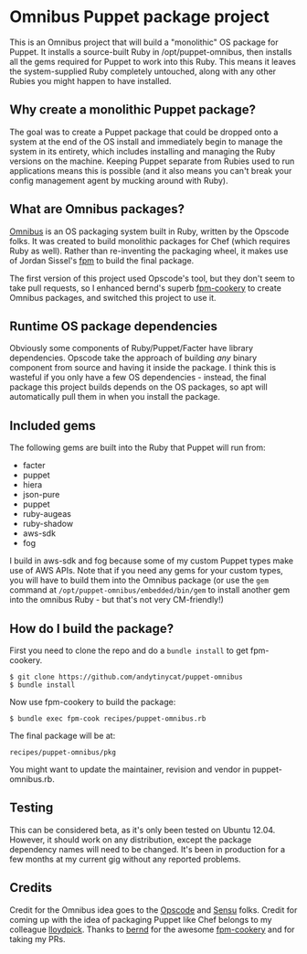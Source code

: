 Omnibus Puppet package project
==============================

This is an Omnibus project that will build a "monolithic" OS package for Puppet. It installs
a source-built Ruby in /opt/puppet-omnibus, then installs all the gems required for Puppet
to work into this Ruby. This means it leaves the system-supplied Ruby completely untouched,
along with any other Rubies you might happen to have installed.

Why create a monolithic Puppet package?
---------------------------------------

The goal was to create a Puppet package that could be dropped onto a system at the end of the OS
install and immediately begin to manage the system in its entirety, which includes installing
and managing the Ruby versions on the machine. Keeping Puppet separate from Rubies used to
run applications means this is possible (and it also means you can't break your config management
agent by mucking around with Ruby).

What are Omnibus packages?
--------------------------

[Omnibus](https://github.com/opscode/omnibus-ruby) is an OS packaging system built in Ruby, written
by the Opscode folks. It was created to build monolithic packages for Chef (which requires Ruby
as well). Rather than re-inventing the packaging wheel, it makes use of Jordan Sissel's [fpm](https://github.com/jordansissel/fpm)
to build the final package.

The first version of this project used Opscode's tool, but they don't seem to take pull requests,
so I enhanced bernd's superb [fpm-cookery](https://github.com/bernd/fpm-cookery) to create Omnibus
packages, and switched this project to use it.

Runtime OS package dependencies
-------------------------------

Obviously some components of Ruby/Puppet/Facter have library dependencies. Opscode take the approach of
building *any* binary component from source and having it inside the package. I think this is
wasteful if you only have a few OS dependencies - instead, the final package this project
builds depends on the OS packages, so apt will automatically pull them in when you install
the package.

Included gems
-------------

The following gems are built into the Ruby that Puppet will run from:
- facter
- puppet
- hiera
- json-pure
- puppet
- ruby-augeas
- ruby-shadow
- aws-sdk
- fog

I build in aws-sdk and fog because some of my custom Puppet types make use of AWS APIs. Note that
if you need any gems for your custom types, you will have to build them into the Omnibus package
(or use the `gem` command at `/opt/puppet-omnibus/embedded/bin/gem` to install another gem
into the omnibus Ruby - but that's not very CM-friendly!)

How do I build the package?
---------------------------

First you need to clone the repo and do a `bundle install` to get fpm-cookery.

    $ git clone https://github.com/andytinycat/puppet-omnibus
    $ bundle install

Now use fpm-cookery to build the package:

    $ bundle exec fpm-cook recipes/puppet-omnibus.rb

The final package will be at:

    recipes/puppet-omnibus/pkg

You might want to update the maintainer, revision and vendor in puppet-omnibus.rb.

Testing
-------

This can be considered beta, as it's only been tested on Ubuntu 12.04. However, it should
work on any distribution, except the package dependency names will need to be changed. It's
been in production for a few months at my current gig without any reported problems.

Credits
-------

Credit for the Omnibus idea goes to the [Opscode](www.opscode.com) and [Sensu](http://sensuapp.org/)
folks. Credit for coming up with the idea of packaging Puppet like Chef belongs to my colleague
[lloydpick](https://github.com/lloydpick). Thanks to [bernd](https://github.com/bernd) for the
awesome [fpm-cookery](https://github.com/bernd/fpm-cookery) and for taking my PRs.
